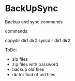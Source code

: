 # BackUpSync
Backup and sync commands

commands:

copydir dir1 dir2
syncdir dir1 dir2

ToDo:

- zip files
- zip files with password
- backup old files
- db for find of old files


